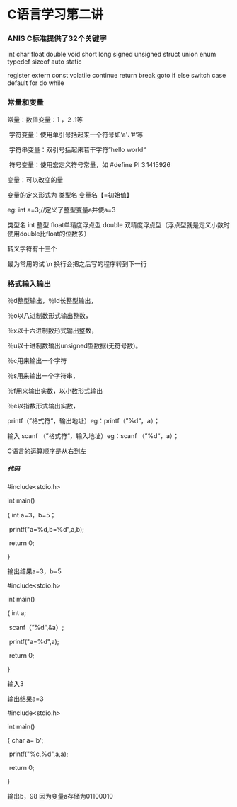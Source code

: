 # C语言学习第二讲

### ANIS C标准提供了32个关键字

int char float double void short long signed unsigned struct union enum typedef sizeof auto static

register extern const  volatile continue return break goto if else switch case default for do while

### 常量和变量

常量：数值变量：1 ，2 .1等

​           字符变量：使用单引号括起来一个符号如‘a'、’#‘等

​           字符串变量：双引号括起来若干字符”hello world“

​            符号变量：使用宏定义符号常量，如 #define PI 3.1415926

变量：可以改变的量

变量的定义形式为 类型名 变量名【=初始值】

eg:  int a=3;//定义了整型变量a并使a=3

类型名 int 整型       float单精度浮点型     double 双精度浮点型（浮点型就是定义小数时使用double比float的位数多）

转义字符有十三个

最为常用的试 \n 换行会把之后写的程序转到下一行

### 格式输入输出

％d整型输出，％ld长整型输出，

％o以八进制数形式输出整数，

％x以十六进制数形式输出整数，

％u以十进制数输出unsigned型数据(无符号数)。

％c用来输出一个字符

％s用来输出一个字符串，

％f用来输出实数，以小数形式输出

％e以指数形式输出实数，

printf（”格式符“，输出地址）eg：printf（”%d“，a）；

输入 scanf （”格式符“，输入地址）eg：scanf （”%d“，a）；

C语言的运算顺序是从右到左

##### 代码

#include<stdio.h>

int main()

{     int a=3，b=5；

​      printf("a=%d,b=%d",a,b);

​      return 0;

}

输出结果a=3，b=5

#include<stdio.h>

int main()

{     int a;

​      scanf（”%d“,&a）;

​      printf("a=%d",a);

​      return 0;

}

输入3

输出结果a=3

#include<stdio.h>

int main()

{     char a='b';

​      printf("%c,%d",a,a);

​      return 0;

}

输出b，98 因为变量a存储为01100010



